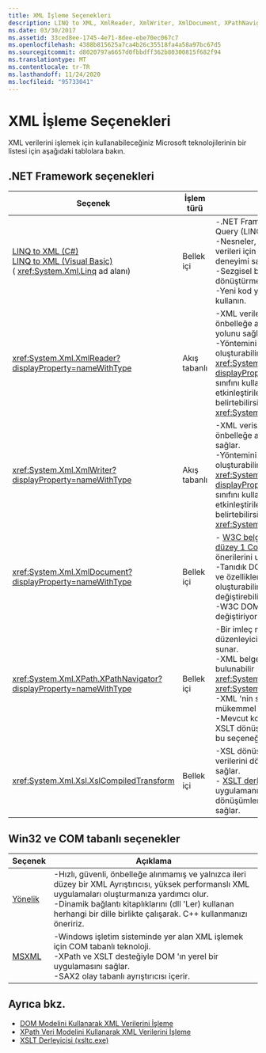 ```yaml
---
title: XML İşleme Seçenekleri
description: LINQ to XML, XmlReader, XmlWriter, XmlDocument, XPathNavigator, XslCompiledTransform, XmlLite ve MSXML dahil olmak üzere XML işleme seçeneklerini gözden geçirin.
ms.date: 03/30/2017
ms.assetid: 33ced8ee-1745-4e71-8dee-ebe70ec067c7
ms.openlocfilehash: 4388b815625a7ca4b26c35518fa4a58a97bc67d5
ms.sourcegitcommit: d8020797a6657d0fbbdff362b80300815f682f94
ms.translationtype: MT
ms.contentlocale: tr-TR
ms.lasthandoff: 11/24/2020
ms.locfileid: "95733041"
---
```

# <a name="xml-processing-options"></a>XML İşleme Seçenekleri

XML verilerini işlemek için kullanabileceğiniz Microsoft teknolojilerinin bir listesi için aşağıdaki tablolara bakın.  
  
## <a name="net-framework-options"></a>.NET Framework seçenekleri  
  
|**Seçenek**|**İşlem türü**|**Açıklama**|  
|----------------|-------------------------|---------------------|  
|[LINQ to XML (C#)](../../linq/linq-xml-overview.md) <br/> [LINQ to XML (Visual Basic)](../../linq/linq-xml-overview.md) <br />( <xref:System.Xml.Linq> ad alanı)|Bellek içi|-.NET Framework Language-Integrated Query (LINQ) teknolojisine dayalıdır.<br />-Nesneler, ilişkisel veriler ve XML verileri için SQL 'e benzeyen sorgu deneyimi sağlar.<br />-Sezgisel belge oluşturma ve dönüştürme özellikleri sağlar.<br />-Yeni kod yazıyorsanız bu seçeneği kullanın.|  
|<xref:System.Xml.XmlReader?displayProperty=nameWithType>|Akış tabanlı|-XML verilerine erişmenin hızlı, önbelleğe alınmamış ve salt ileri bir yolunu sağlar.<br />-Yöntemini kullanarak nesneler oluşturabilir <xref:System.Xml.XmlReader.Create%2A?displayProperty=nameWithType> ve sınıfını kullanarak nesne üzerinde etkinleştirilecek özellikler kümesini belirtebilirsiniz <xref:System.Xml.XmlReaderSettings> .|  
|<xref:System.Xml.XmlWriter?displayProperty=nameWithType>|Akış tabanlı|-XML verisi oluşturmak için hızlı, önbelleğe alınmamış ve salt ileri bir yol sağlar.<br />-Yöntemini kullanarak nesneler oluşturabilir <xref:System.Xml.XmlWriter.Create%2A?displayProperty=nameWithType> ve sınıfını kullanarak nesne üzerinde etkinleştirilecek özellikler kümesini belirtebilirsiniz <xref:System.Xml.XmlWriterSettings> .|  
|<xref:System.Xml.XmlDocument?displayProperty=nameWithType>|Bellek içi|- [W3C belge nesne modeli (DOM) düzey 1 Core](https://www.w3.org/TR/REC-DOM-Level-1/level-one-core.html) ve [DOM düzey 2 temel](https://www.w3.org/TR/DOM-Level-2-Core/) önerilerini uygular.<br />-Tanıdık DOM modeline göre yöntemleri ve özellikleri kullanarak düğümleri oluşturabilir, ekleyebilir, kaldırabilir ve değiştirebilirsiniz.<br />-W3C DOM kullanan mevcut kodu değiştiriyorsanız bu seçeneği kullanın.|  
|<xref:System.Xml.XPath.XPathNavigator?displayProperty=nameWithType>|Bellek içi|-Bir imleç modeli kullanarak birkaç düzenleyici seçeneği ve gezinme özelliği sunar.<br />-XML belgeleri bir veya nesnesi içinde bulunabilir <xref:System.Xml.XPath.XPathDocument> <xref:System.Xml.XmlDocument> .<br />-XML 'nin salt okuma işlemesi için mükemmel performans sağlar.<br />-Mevcut kodu XPath sorgularıyla veya XSLT dönüşümlerinde değiştiriyorsanız bu seçeneği kullanın.|  
|<xref:System.Xml.Xsl.XslCompiledTransform>|Bellek içi|-XSL dönüştürmeleri kullanarak XML verilerini dönüştürmek için seçenekler sağlar.<br />- [XSLT derleyicisi (xsltc.exe)](xslt-compiler-xsltc-exe.md) , uygulamanızda önceden derlenmiş dönüşümlere başvurmanıza olanak sağlar.|  
  
## <a name="win32-and-com-based-options"></a>Win32 ve COM tabanlı seçenekler  
  
|**Seçenek**|**Açıklama**|  
|----------------|---------------------|  
|[Yönelik](/previous-versions/windows/desktop/ms752872(v=vs.85))|-Hızlı, güvenli, önbelleğe alınmamış ve yalnızca ileri düzey bir XML Ayrıştırıcısı, yüksek performanslı XML uygulamaları oluşturmanıza yardımcı olur.<br />-Dinamik bağlantı kitaplıklarını (dll 'Ler) kullanan herhangi bir dille birlikte çalışarak. C++ kullanmanızı öneririz.|  
|[MSXML](/previous-versions/windows/desktop/ms763742(v=vs.85))|-Windows işletim sisteminde yer alan XML işlemek için COM tabanlı teknoloji.<br />-XPath ve XSLT desteğiyle DOM 'ın yerel bir uygulamasını sağlar.<br />-SAX2 olay tabanlı ayrıştırıcısı içerir.|  
  
## <a name="see-also"></a>Ayrıca bkz.

- [DOM Modelini Kullanarak XML Verilerini İşleme](process-xml-data-using-the-dom-model.md)
- [XPath Veri Modelini Kullanarak XML Verilerini İşleme](process-xml-data-using-the-xpath-data-model.md)
- [XSLT Derleyicisi (xsltc.exe)](xslt-compiler-xsltc-exe.md)
